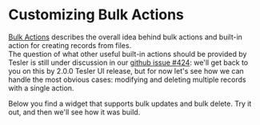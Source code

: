 # Customizing Bulk Actions

[Bulk Actions](#/screen/components/features/bulk-actions/) describes the overall idea behind bulk actions and built-in
action for creating records from files.  
The question of what other useful built-in actions should be provided by Tesler is still under discussion in
our [github issue #424](https://github.com/tesler-platform/tesler-ui/issues/424): we'll get back to you on this by
2.0.0 Tesler UI release, but for now let's see how we can handle the most obvious cases: modifying
and deleting multiple records with a single action.

Below you find a widget that supports bulk updates and bulk delete. Try it out, and then we'll see how it was build.
